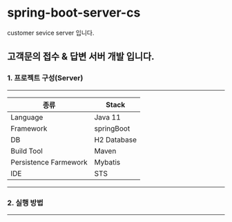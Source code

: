 # spring-boot-server-cs
customer sevice server 입니다.

## 고객문의 접수 & 답변 서버 개발 입니다.

### 1. 프로젝트 구성(Server)
---
종류|Stack|
--|--|
 |Language | Java 11 |
 |Framework | springBoot |
 |DB | H2 Database|
 |Build Tool | Maven
 |Persistence Farmework | Mybatis | 
 | IDE | STS

---
### 2. 실행 방법
---


